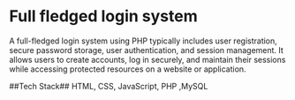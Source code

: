 # Full fledged login system

A full-fledged login system using PHP typically includes user registration, secure password storage, user authentication, and session management. It allows users to create accounts, log in securely, and maintain their sessions while accessing protected resources on a website or application.

##Tech Stack##
HTML, CSS, JavaScript, PHP ,MySQL
